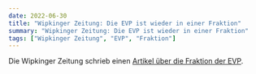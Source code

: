 ```yaml
---
date: 2022-06-30
title: "Wipkinger Zeitung: Die EVP ist wieder in einer Fraktion"
summary: "Wipkinger Zeitung: Die EVP ist wieder in einer Fraktion"
tags: ["Wipkinger Zeitung", "EVP", "Fraktion"]
---
```


Die Wipkinger Zeitung schrieb einen [Artikel über die Fraktion der EVP](wipkinger_zeitung_ch_die_evp_ist_wieder_in_einer_fraktion.pdf).

